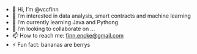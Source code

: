 - 👋 Hi, I’m @vccfinn
- 👀 I’m interested in data analysis, smart contracts and machine learning
- 🌱 I’m currently learning Java and Pythong
- 💞️ I’m looking to collaborate on ...
- 📫 How to reach me: finn.encke@gmail.com
- ⚡ Fun fact: bananas are berrys

<!---
vccfinn/vccfinn is a ✨ special ✨ repository because its `README.md` (this file) appears on your GitHub profile.
You can click the Preview link to take a look at your changes.
--->
